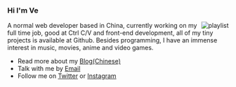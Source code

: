 ### Hi I'm Ve

<img align="right" src="https://spotify-recently-played-readme.vercel.app/api?user=31bgacu3i26fr4ld36rofxr2vo6q&count=3" alt="playlist"/>

A normal web developer based in China, currently working on my full time job, good at Ctrl C/V and front-end development, all of my tiny projects is available at Github. Besides programming, I have an immense interest in music, movies, anime and video games.

- Read more about my [Blog(Chinese)](https://bouquetrender.github.io)
- Talk with me by [Email](mailto:bouquetrender@gmail.com)
- Follow me on [Twitter](https://twitter.com/bouquetrender) or [Instagram](https://instagram.com/bouquetrender)
